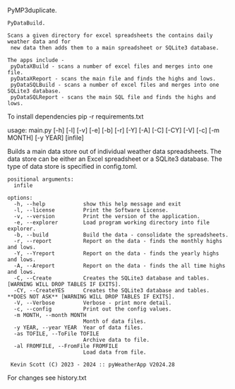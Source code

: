 PyMP3duplicate.

    PyDataBuild.
    
    Scans a given directory for excel spreadsheets the contains daily weather data and for
     new data then adds them to a main spreadsheet or SQLite3 database.
    
    The apps include -
     pyDataXBuild - scans a number of excel files and merges into one file.
     pyDataXReport - scans the main file and finds the highs and lows.
     pyDataSQLBuild - scans a number of excel files and merges into one SQLite3 database.
     pyDataSQLReport - scans the main SQL file and finds the highs and lows.

To install dependencies pip -r requirements.txt

usage: main.py [-h] [-l] [-v] [-e] [-b] [-r] [-Y] [-A] [-C] [-CY] [-V] [-c] [-m MONTH] [-y YEAR] [infile]

Builds a main data store out of individual weather data spreadsheets.
The data store can be either an Excel spreadsheet or a SQLite3 database.
The type of data store is specified in config.toml.

    positional arguments:
      infile
    
    options:
      -h, --help            show this help message and exit
      -l, --license         Print the Software License.
      -v, --version         Print the version of the application.
      -e, --explorer        Load program working directory into file explorer.
      -b, --build           Build the data - consolidate the spreadsheets.
      -r, --report          Report on the data - finds the monthly highs and lows.
      -Y, --Yreport         Report on the data - finds the yearly highs and lows.
      -A, --Areport         Report on the data - finds the all time highs and lows.
      -C, --Create          Creates the SQLite3 database and tables. [WARNING WILL DROP TABLES IF EXITS].
      -CY, --CreateYES      Creates the SQLite3 database and tables. **DOES NOT ASK** [WARNING WILL DROP TABLES IF EXITS].
      -V, --Verbose         Verbose - print more detail.
      -c, --config          Print out the config values.
      -m MONTH, --month MONTH
                            Month of data files.
      -y YEAR, --year YEAR  Year of data files.
      -as TOFILE, --ToFile TOFILE
                            Archive data to file.
      -al FROMFILE, --FromFile FROMFILE
                            Load data from file.
    
     Kevin Scott (C) 2023 - 2024 :: pyWeatherApp V2024.28

For changes see history.txt
